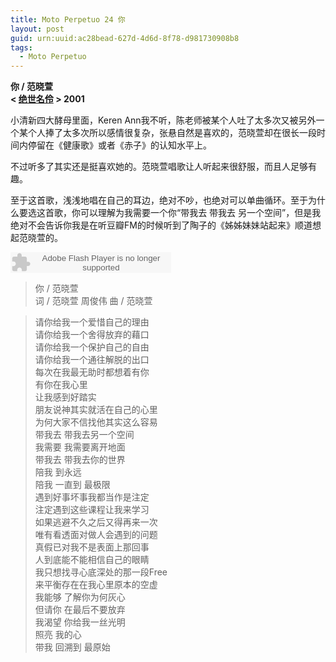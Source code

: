 ```yaml
---
title: Moto Perpetuo 24 你
layout: post
guid: urn:uuid:ac28bead-627d-4d6d-8f78-d981730908b8
tags:
  - Moto Perpetuo
---
```


__你 / 范晓萱__  
__< [绝世名伶](http://music.douban.com/subject/1424317/) > 2001__  

小清新四大酵母里面，Keren Ann我不听，陈老师被某个人吐了太多次又被另外一个某个人捧了太多次所以感情很复杂，张悬自然是喜欢的，范晓萱却在很长一段时间内停留在《健康歌》或者《赤子》的认知水平上。

不过听多了其实还是挺喜欢她的。范晓萱唱歌让人听起来很舒服，而且人足够有趣。

至于这首歌，浅浅地唱在自己的耳边，绝对不吵，也绝对可以单曲循环。至于为什么要选这首歌，你可以理解为我需要一个你“带我去 带我去 另一个空间”，但是我绝对不会告诉你我是在听豆瓣FM的时候听到了陶子的《姊姊妹妹站起来》顺道想起范晓萱的。

<embed src="http://www.xiami.com/widget/0_382397/singlePlayer.swf" type="application/x-shockwave-flash" width="257" height="33" wmode="transparent"></embed>

>你 / 范晓萱  
>词 / 范晓萱 周俊伟 曲 / 范晓萱  

>请你给我一个爱惜自己的理由  
>请你给我一个舍得放弃的藉口  
>请你给我一个保护自己的自由  
>请你给我一个通往解脱的出口  
>每次在我最无助时都想着有你  
>有你在我心里  
>让我感到好踏实  
>朋友说神其实就活在自己的心里  
>为何大家不信找他其实这么容易  
>带我去 带我去另一个空间  
>我需要 我需要离开地面  
>带我去 带我去你的世界  
>陪我 到永远  
>陪我 一直到 最极限  
>遇到好事坏事我都当作是注定  
>注定遇到这些课程让我来学习  
>如果逃避不久之后又得再来一次  
>唯有看透面对做人会遇到的问题  
>真假已对我不是表面上那回事   
>人到底能不能相信自己的眼睛   
>我只想找寻心底深处的那一段Free  
>来平衡存在在我心里原本的空虚  
>我能够 了解你为何灰心  
>但请你 在最后不要放弃  
>我渴望 你给我一丝光明  
>照亮 我的心  
>带我 回溯到 最原始      
